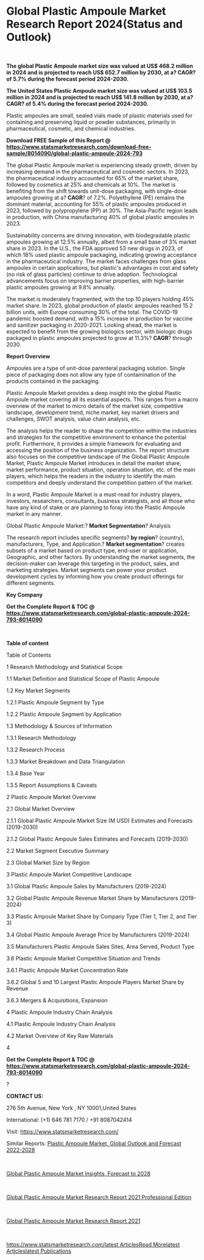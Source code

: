<h1>Global Plastic Ampoule Market Research Report 2024(Status and Outlook)</h1><br/><p><strong>The global Plastic Ampoule market size was valued at US$ 468.2 million in 2024 and is projected to reach US$ 652.7 million by 2030, at a? <strong>CAGR</strong>? of 5.7% during the forecast period 2024-2030.</strong></p>
 
 
 
 <p><strong>The United States Plastic Ampoule market size was valued at US$ 103.5 million in 2024 and is projected to reach US$ 141.8 million by 2030, at a? <strong>CAGR</strong>? of 5.4% during the forecast period 2024-2030.</strong></p>
 
 
 
 <p>Plastic ampoules are small, sealed vials made of plastic materials used for containing and preserving liquid or powder substances, primarily in pharmaceutical, cosmetic, and chemical industries.</p>
 
 
 
 <p><strong>Download FREE Sample of this Report @ <a href="https://www.statsmarketresearch.com/download-free-sample/8014090/global-plastic-ampoule-2024-793">https://www.statsmarketresearch.com/download-free-sample/8014090/global-plastic-ampoule-2024-793</a></strong></p>
 
 
 
 <p>The global Plastic Ampoule market is experiencing steady growth, driven by increasing demand in the pharmaceutical and cosmetic sectors. In 2023, the pharmaceutical industry accounted for 65% of the market share, followed by cosmetics at 25% and chemicals at 10%. The market is benefiting from the shift towards unit-dose packaging, with single-dose ampoules growing at a? <strong><strong>CAGR</strong></strong>? of 7.2%. Polyethylene (PE) remains the dominant material, accounting for 55% of plastic ampoules produced in 2023, followed by polypropylene (PP) at 30%. The Asia-Pacific region leads in production, with China manufacturing 40% of global plastic ampoules in 2023.</p>
 
 
 
 <p>Sustainability concerns are driving innovation, with biodegradable plastic ampoules growing at 12.5% annually, albeit from a small base of 3% market share in 2023. In the U.S., the FDA approved 53 new drugs in 2023, of which 18% used plastic ampoule packaging, indicating growing acceptance in the pharmaceutical industry. The market faces challenges from glass ampoules in certain applications, but plastic&#39;s advantages in cost and safety (no risk of glass particles) continue to drive adoption. Technological advancements focus on improving barrier properties, with high-barrier plastic ampoules growing at 9.8% annually.</p>
 
 
 
 <p>The market is moderately fragmented, with the top 10 players holding 45% market share. In 2023, global production of plastic ampoules reached 15.2 billion units, with Europe consuming 30% of the total. The COVID-19 pandemic boosted demand, with a 15% increase in production for vaccine and sanitizer packaging in 2020-2021. Looking ahead, the market is expected to benefit from the growing biologics sector, with biologic drugs packaged in plastic ampoules projected to grow at 11.3%? <strong><strong>CAGR</strong></strong>? through 2030.</p>
 
 
 
 <p><strong>Report Overview</strong></p>
 
 
 
 <p>Ampoules are a type of unit-dose parenteral packaging solution. Single piece of packaging does not allow any type of contamination of the products contained in the packaging.</p>
 
 
 
 <p>Plastic Ampoule Market provides a deep insight into the global Plastic Ampoule market covering all its essential aspects. This ranges from a macro overview of the market to micro details of the market size, competitive landscape, development trend, niche market, key market drivers and challenges, SWOT analysis, value chain analysis, etc.</p>
 
 
 
 <p>The analysis helps the reader to shape the competition within the industries and strategies for the competitive environment to enhance the potential profit. Furthermore, it provides a simple framework for evaluating and accessing the position of the business organization. The report structure also focuses on the competitive landscape of the Global Plastic Ampoule Market, Plastic Ampoule Market introduces in detail the market share, market performance, product situation, operation situation, etc. of the main players, which helps the readers in the industry to identify the main competitors and deeply understand the competition pattern of the market.</p>
 
 
 
 <p>In a word, Plastic Ampoule Market is a must-read for industry players, investors, researchers, consultants, business strategists, and all those who have any kind of stake or are planning to foray into the Plastic Ampoule market in any manner.</p>
 
 
 
 <p>Global Plastic Ampoule Market:? <strong>Market Segmentation</strong>? Analysis</p>
 
 
 
 <p>The research report includes specific segments? <strong>by region</strong>? (country), manufacturers, Type, and Application.? <strong>Market segmentation</strong>? creates subsets of a market based on product type, end-user or application, Geographic, and other factors. By understanding the market segments, the decision-maker can leverage this targeting in the product, sales, and marketing strategies. Market segments can power your product development cycles by informing how you create product offerings for different segments.</p>
 
 
 
 <p><strong>Key Company</strong></p>
 
 
 
 <div><b>Get the Complete Report & TOC @ <a href="https://www.statsmarketresearch.com/global-plastic-ampoule-2024-793-8014090">https://www.statsmarketresearch.com/global-plastic-ampoule-2024-793-8014090</a></b></div>
 
 
 
 <p><br />
 
 <b>Table of content</b></p>
 
 
 
 <p>Table of Contents<br />
 
 1 Research Methodology and Statistical Scope<br />
 
 1.1 Market Definition and Statistical Scope of Plastic Ampoule<br />
 
 1.2 Key Market Segments<br />
 
 1.2.1 Plastic Ampoule Segment by Type<br />
 
 1.2.2 Plastic Ampoule Segment by Application<br />
 
 1.3 Methodology & Sources of Information<br />
 
 1.3.1 Research Methodology<br />
 
 1.3.2 Research Process<br />
 
 1.3.3 Market Breakdown and Data Triangulation<br />
 
 1.3.4 Base Year<br />
 
 1.3.5 Report Assumptions & Caveats<br />
 
 2 Plastic Ampoule Market Overview<br />
 
 2.1 Global Market Overview<br />
 
 2.1.1 Global Plastic Ampoule Market Size (M USD) Estimates and Forecasts (2019-2030)<br />
 
 2.1.2 Global Plastic Ampoule Sales Estimates and Forecasts (2019-2030)<br />
 
 2.2 Market Segment Executive Summary<br />
 
 2.3 Global Market Size by Region<br />
 
 3 Plastic Ampoule Market Competitive Landscape<br />
 
 3.1 Global Plastic Ampoule Sales by Manufacturers (2019-2024)<br />
 
 3.2 Global Plastic Ampoule Revenue Market Share by Manufacturers (2019-2024)<br />
 
 3.3 Plastic Ampoule Market Share by Company Type (Tier 1, Tier 2, and Tier 3)<br />
 
 3.4 Global Plastic Ampoule Average Price by Manufacturers (2019-2024)<br />
 
 3.5 Manufacturers Plastic Ampoule Sales Sites, Area Served, Product Type<br />
 
 3.6 Plastic Ampoule Market Competitive Situation and Trends<br />
 
 3.6.1 Plastic Ampoule Market Concentration Rate<br />
 
 3.6.2 Global 5 and 10 Largest Plastic Ampoule Players Market Share by Revenue<br />
 
 3.6.3 Mergers & Acquisitions, Expansion<br />
 
 4 Plastic Ampoule Industry Chain Analysis<br />
 
 4.1 Plastic Ampoule Industry Chain Analysis<br />
 
 4.2 Market Overview of Key Raw Materials<br />
 
 4</p>
 
 
 
 <div><b>Get the Complete Report & TOC @ <a href="https://www.statsmarketresearch.com/global-plastic-ampoule-2024-793-8014090">https://www.statsmarketresearch.com/global-plastic-ampoule-2024-793-8014090</a></b></div>
 
 
 
 <p>? </p>
 
 
 
 <p><b>CONTACT US:</b><br />
 
 276 5th Avenue, New York , NY 10001,United States<br />
 
 International: (+1) 646 781 7170 / +91 8087042414<br />
 
 Visit: <a href="https://www.statsmarketresearch.com/">https://www.statsmarketresearch.com/</a><br />
 
 Similar Reports: <a href="https://www.statsmarketresearch.com/global-plastic-ampoule-2024-793-8014090">Plastic Ampoule Market, Global Outlook and Forecast 2022-2028</a><br />
 
 <br />
 
 <a href="https://www.statsmarketresearch.com/global-plastic-ampoule-2024-793-8014090">Global Plastic Ampoule Market Insights, Forecast to 2028</a><br />
 
 <br />
 
 <a href="https://www.statsmarketresearch.com/global-plastic-ampoule-2024-793-8014090">Global Plastic Ampoule Market Research Report 2021 Professional Edition</a><br />
 
 <br />
 
 <a href="https://www.statsmarketresearch.com/global-plastic-ampoule-2024-793-8014090">Global Plastic Ampoule Market Research Report 2021</a><br />
 
 <br />
 
 <a href="https://gyeongbokgung.com">https://www.statsmarketresearch.com/</a><a href="https://hallyeomaritime.com">latest Articles</a><a href="https://jingwansa.com">Read More</a><a href="https://nguoiviet.jp/">latest Articles</a><a href="https://www.intelmarketresearch.com/">latest Publications</a></p>